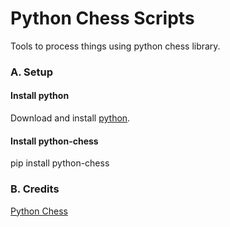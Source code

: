 # Python Chess Scripts
Tools to process things using python chess library.

### A. Setup

#### Install python
Download and install [python](https://www.python.org/downloads/).

#### Install python-chess
pip install python-chess


### B. Credits
[Python Chess](https://github.com/niklasf/python-chess)
